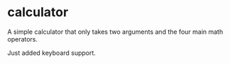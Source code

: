 # calculator

A simple calculator that only takes two arguments and the four main math operators.

Just added keyboard support.

